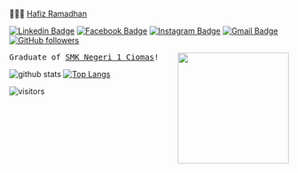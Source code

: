  👨🏻‍💻 [Hafiz Ramadhan](https://insancreative.id)

  [![Linkedin Badge](https://img.shields.io/badge/-Hafiz%20Ramadhan-blue?style=social&logo=Linkedin&logoColor=blue&link=https://www.linkedin.com/in/hfzrmd/)](https://www.linkedin.com/in/hfzrmd/) [![Facebook Badge](https://img.shields.io/badge/-Hafiz%20Ramadhan-blue?style=social&logo=Facebook&logoColor=blue&link=https://www.facebook.com/rmdhfz/)](https://www.facebook.com/rmdhfz/) [![Instagram Badge](http://img.shields.io/badge/-@Hafiz%20Ramadhan-1ca0f1?style=social&logo=Instagram&logoColor=black&link=https://instagram.com/hfzrmd)](https://instagram.com/hfzrmd) [![Gmail Badge](https://img.shields.io/badge/-hfzrmd@gmail.com-c14438?style=social&logo=Gmail&logoColor=red&link=mailto:hfzrmd@gmail.com)](mailto:hfzrmd@gmail.com) [![GitHub followers](https://img.shields.io/github/followers/rmdhfz?label=Follow&style=social)](https://github.com/rmdhfz/?tab=follow)

  <img align='right' src='https://user-images.githubusercontent.com/5713670/87202985-820dcb80-c2b6-11ea-9f56-7ec461c497c3.gif' width='200"'>
  <samp>
    Graduate of <a href='https://smkn1ciomas.sch.id/' target='_blank'> SMK Negeri 1 Ciomas</a>!
  </samp>
  
  
  
![github stats](https://github-readme-stats.vercel.app/api?username=rmdhfz&show_icons=true)
[![Top Langs](https://github-readme-stats.vercel.app/api/top-langs/?username=Google&layout=compact&text_color=000&bg_color=fff)](https://github.com/anuraghazra/github-readme-stats)


![visitors](https://visitor-badge.glitch.me/badge?page_id=rmdhfz)
